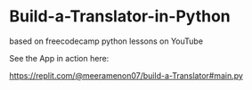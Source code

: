 # Build-a-Translator-in-Python
based on freecodecamp python lessons on YouTube 


See the App in action here:

https://replit.com/@meeramenon07/build-a-Translator#main.py
